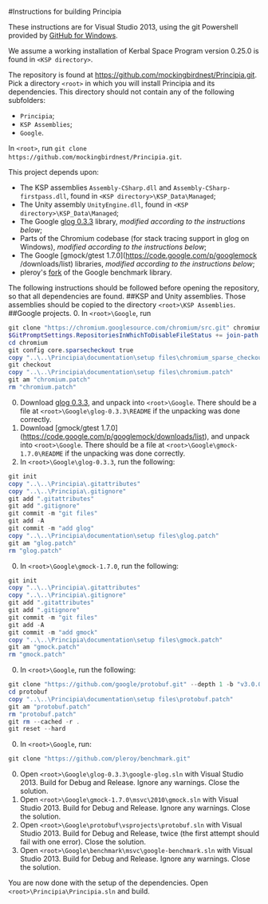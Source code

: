 #Instructions for building Principia

These instructions are for Visual Studio 2013, using the git
Powershell provided by [GitHub for Windows](https://windows.github.com/).

We assume a working installation of Kerbal Space Program version 0.25.0 is
found in `<KSP directory>`.

The repository is found at https://github.com/mockingbirdnest/Principia.git.
Pick a directory `<root>` in which you will install Principia and its
dependencies.
This directory should not contain any of the following subfolders:
- `Principia`;
- `KSP Assemblies`;
- `Google`.

In `<root>`, run `git clone https://github.com/mockingbirdnest/Principia.git`.

This project depends upon:
- The KSP assemblies `Assembly-CSharp.dll` and `Assembly-CSharp-firstpass.dll`,
  found in `<KSP directory>\KSP_Data\Managed`;
- The Unity assembly `UnityEngine.dll`, found in
  `<KSP directory>\KSP_Data\Managed`;
- The Google [glog 0.3.3](https://code.google.com/p/google-glog/downloads/list)
  library, *modified according to the instructions below*;
- Parts of the Chromium codebase (for stack tracing support in glog on Windows),
  *modified according to the instructions below*;
- The Google [gmock/gtest 1.7.0](https://code.google.com/p/googlemock
/downloads/list) libraries, *modified according to the instructions below*;
- pleroy's [fork](https://github.com/pleroy/benchmark) of the Google benchmark
  library.

The following instructions should be followed before opening the repository, so
that all dependencies are found.
##KSP and Unity assemblies.
Those assemblies should be copied to the directory `<root>\KSP Assemblies`.
##Google projects.
0. In `<root>\Google`, run

  ```powershell
git clone "https://chromium.googlesource.com/chromium/src.git" chromium -n --depth 1 -b "40.0.2193.1"
$GitPromptSettings.RepositoriesInWhichToDisableFileStatus += join-path  (gi -path .).FullName chromium
cd chromium
git config core.sparsecheckout true
copy "..\..\Principia\documentation\setup files\chromium_sparse_checkout.txt" ".git/info/sparse-checkout"
git checkout
copy "..\..\Principia\documentation\setup files\chromium.patch"
git am "chromium.patch"
rm "chromium.patch"
  ```
0. Download [glog 0.3.3](https://code.google.com/p/google-glog/downloads/list),
  and unpack into `<root>\Google`.
  There should be a file at `<root>\Google\glog-0.3.3\README` if the unpacking
  was done correctly.
0. Download [gmock/gtest 1.7.0]
  (https://code.google.com/p/googlemock/downloads/list), and unpack into
  `<root>\Google`. There should be a file at `<root>\Google\gmock-1.7.0\README`
  if the unpacking was done correctly.
0. In `<root>\Google\glog-0.3.3`, run the following:
  
  ```powershell
git init
copy "..\..\Principia\.gitattributes"
copy "..\..\Principia\.gitignore"
git add ".gitattributes"
git add ".gitignore"
git commit -m "git files"
git add -A
git commit -m "add glog"
copy "..\..\Principia\documentation\setup files\glog.patch"
git am "glog.patch"
rm "glog.patch"
  ```
0. In `<root>\Google\gmock-1.7.0`, run the following:
  
  ```powershell
git init
copy "..\..\Principia\.gitattributes"
copy "..\..\Principia\.gitignore"
git add ".gitattributes"
git add ".gitignore"
git commit -m "git files"
git add -A
git commit -m "add gmock"
copy "..\..\Principia\documentation\setup files\gmock.patch"
git am "gmock.patch"
rm "gmock.patch"
  ```
0. In `<root>\Google`, run the following:

  ```powershell
git clone "https://github.com/google/protobuf.git" --depth 1 -b "v3.0.0-alpha-1"
cd protobuf
copy "..\..\Principia\documentation\setup files\protobuf.patch"
git am "protobuf.patch"
rm "protobuf.patch"
git rm --cached -r .
git reset --hard
  ```
0. In `<root>\Google`, run:

  ```powershell
git clone "https://github.com/pleroy/benchmark.git"
  ```
0. Open `<root>\Google\glog-0.3.3\google-glog.sln` with Visual Studio 2013.
  Build for Debug and Release. Ignore any warnings. Close the solution.
0. Open `<root>\Google\gmock-1.7.0\msvc\2010\gmock.sln` with Visual
  Studio 2013. Build for Debug and Release. Ignore any warnings. Close the
  solution.
0. Open `<root>\Google\protobuf\vsprojects\protobuf.sln` with Visual
  Studio 2013. Build for Debug and Release, twice (the first attempt should
  fail with one error). Close the solution.
0. Open `<root>\Google\benchmark\msvc\google-benchmark.sln` with Visual
  Studio 2013. Build for Debug and Release. Ignore any warnings. Close the
  solution.

You are now done with the setup of the dependencies.
Open `<root>\Principia\Principia.sln` and build.
